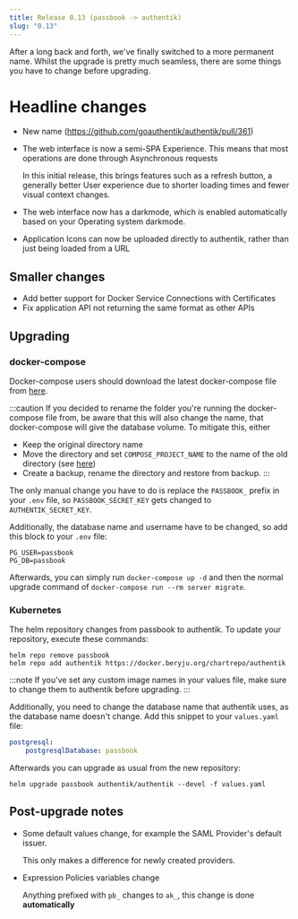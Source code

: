 ```yaml
---
title: Release 0.13 (passbook -> authentik)
slug: "0.13"
---
```


After a long back and forth, we've finally switched to a more permanent name. Whilst the upgrade is pretty much seamless, there are some things you have to change before upgrading.

# Headline changes

- New name (https://github.com/goauthentik/authentik/pull/361)
- The web interface is now a semi-SPA Experience. This means that most operations are done through Asynchronous requests

    In this initial release, this brings features such as a refresh button, a generally better User experience due to shorter loading times
    and fewer visual context changes.

- The web interface now has a darkmode, which is enabled automatically based on your Operating system darkmode.
- Application Icons can now be uploaded directly to authentik, rather than just being loaded from a URL

## Smaller changes

- Add better support for Docker Service Connections with Certificates
- Fix application API not returning the same format as other APIs

## Upgrading

### docker-compose

Docker-compose users should download the latest docker-compose file from [here](https://raw.githubusercontent.com/goauthentik/authentik/version-0.13/docker-compose.yml).

:::caution
If you decided to rename the folder you're running the docker-compose file from, be aware that this will also change the name, that docker-compose will give the database volume. To mitigate this, either
- Keep the original directory name
- Move the directory and set `COMPOSE_PROJECT_NAME` to the name of the old directory (see [here](https://docs.docker.com/compose/reference/envvars/#compose_project_name))
- Create a backup, rename the directory and restore from backup.
:::

The only manual change you have to do is replace the `PASSBOOK_` prefix in your `.env` file, so `PASSBOOK_SECRET_KEY` gets changed to `AUTHENTIK_SECRET_KEY`.

Additionally, the database name and username have to be changed, so add this block to your `.env` file:

```
PG_USER=passbook
PG_DB=passbook
```

Afterwards, you can simply run `docker-compose up -d` and then the normal upgrade command of `docker-compose run --rm server migrate`.

### Kubernetes

The helm repository changes from passbook to authentik. To update your repository, execute these commands:

```
helm repo remove passbook
helm repo add authentik https://docker.beryju.org/chartrepo/authentik
```

:::note
If you've set any custom image names in your values file, make sure to change them to authentik before upgrading.
:::

Additionally, you need to change the database name that authentik uses, as the database name doesn't change. Add this snippet to your `values.yaml` file:

```yaml
postgresql:
    postgresqlDatabase: passbook
```

Afterwards you can upgrade as usual from the new repository:

```
helm upgrade passbook authentik/authentik --devel -f values.yaml
```

## Post-upgrade notes

- Some default values change, for example the SAML Provider's default issuer.

    This only makes a difference for newly created providers.

- Expression Policies variables change

    Anything prefixed with `pb_` changes to `ak_`, this change is done **automatically**
